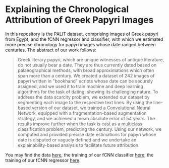 # Explaining the Chronological Attribution of Greek Papyri Images

In this repository is the PALIT dataset, comprising images of Greek papyri from Egypt, and the fCNN regressor and classifier, with which we estimated more precise chronology for papyri images whose date ranged between centuries. The abstract of our work follows:

> Greek literary papyri, which are unique witnesses of antique literature, do not usually bear a date. They are thus currently dated based on palaeographical methods, with broad approximations which often span more than a century. We created a dataset of 242 images of papyri written in "bookhand" scripts whose date can be securely assigned, and we used it to train machine and deep learning algorithms for the task of dating, showing its challenging nature. To address the data scarcity problem, we extended our dataset by segmenting each image to the respective text lines. By using the line-based version of our dataset, we trained a Convolutional Neural Network, equipped with a fragmentation-based augmentation strategy, and we achieved a mean absolute error of 54 years. The results improve further when the task is cast as a multiclass classification problem, predicting the century. Using our network, we computed and provided precise date estimations for papyri whose date is disputed or vaguely defined and we undertake an explainability-based analysis to facilitate future attribution. 

You may find the data [here](https://github.com/ipavlopoulos/palit/tree/main/data/split), the training of our fCNN classifier [here](https://github.com/ipavlopoulos/palit/blob/main/code/fcnnc.ipynb), the training of our fCNN regressor [here](https://github.com/ipavlopoulos/palit/blob/main/code/fcnnr.ipynb).
